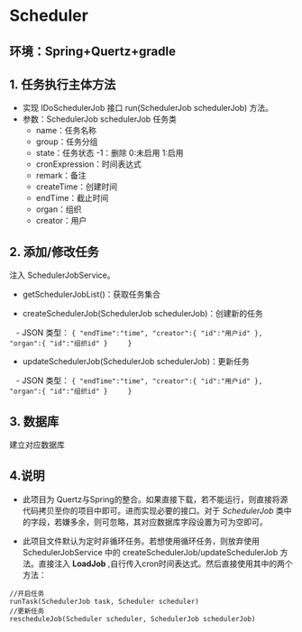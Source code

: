 # Scheduler

## 环境：Spring+Quertz+gradle

## 1. 任务执行主体方法

- 实现 IDoSchedulerJob 接口 run(SchedulerJob schedulerJob) 方法。
- 参数：SchedulerJob schedulerJob 任务类
    - name：任务名称
    - group：任务分组
    - state：任务状态 -1：删除 0:未启用  1:启用
    - cronExpression：时间表达式
    - remark：备注
    - createTime：创建时间
    - endTime：截止时间
    - organ：组织
    - creator：用户

## 2. 添加/修改任务
注入 SchedulerJobService。
- getSchedulerJobList()：获取任务集合

- createSchedulerJob(SchedulerJob schedulerJob)：创建新的任务

    - JSON 类型：
     ```
     {
        "endTime":"time",
        "creator":{
          "id":"用户id"
        },
        "organ":{
          "id":"组织id"
        }
     }
     ```
     
- updateSchedulerJob(SchedulerJob schedulerJob)：更新任务

    - JSON 类型：
    ```
    {
        "endTime":"time",
        "creator":{
          "id":"用户id"
        },
        "organ":{
          "id":"组织id"
        }
     }
    ```
## 3. 数据库
   建立对应数据库
   
   
## 4.说明

- 此项目为 Quertz与Spring的整合。如果直接下载，若不能运行，则直接将源代码拷贝至你的项目中即可。进而实现必要的接口。对于 *SchedulerJob* 类中的字段，若嫌多余，则可忽略，其对应数据库字段设置为可为空即可。
   
- 此项目文件默认为定时非循环任务。若想使用循环任务，则放弃使用 SchedulerJobService 中的 createSchedulerJob/updateSchedulerJob 方法。直接注入 **LoadJob** ,自行传入cron时间表达式。然后直接使用其中的两个方法：
```
//开启任务
runTask(SchedulerJob task, Scheduler scheduler)
//更新任务
rescheduleJob(Scheduler scheduler, SchedulerJob schedulerJob)
```

